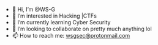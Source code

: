 - 👋 Hi, I’m @WS-G
- 👀 I’m interested in Hacking |CTFs
- 🌱 I’m currently learning Cyber Security
- 💞️ I’m looking to collaborate on pretty much anything lol
- 📫 How to reach me: wsgsec@protonmail.com


